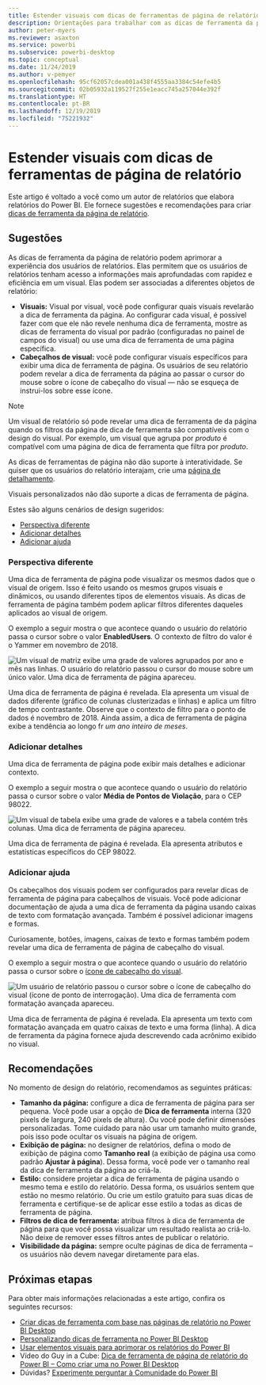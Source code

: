 ```yaml
---
title: Estender visuais com dicas de ferramentas de página de relatório
description: Orientações para trabalhar com as dicas de ferramenta da página de relatório.
author: peter-myers
ms.reviewer: asaxton
ms.service: powerbi
ms.subservice: powerbi-desktop
ms.topic: conceptual
ms.date: 11/24/2019
ms.author: v-pemyer
ms.openlocfilehash: 95cf62057cdea001a438f4555aa3384c54efe4b5
ms.sourcegitcommit: 02b05932a119527f255e1eacc745a257044e392f
ms.translationtype: HT
ms.contentlocale: pt-BR
ms.lasthandoff: 12/19/2019
ms.locfileid: "75221932"
---
```

# <a name="extending-visuals-with-report-page-tooltips"></a>Estender visuais com dicas de ferramentas de página de relatório

Este artigo é voltado a você como um autor de relatórios que elabora relatórios do Power BI. Ele fornece sugestões e recomendações para criar [dicas de ferramenta da página de relatório](../desktop-tooltips.md).

## <a name="suggestions"></a>Sugestões

As dicas de ferramenta da página de relatório podem aprimorar a experiência dos usuários de relatórios. Elas permitem que os usuários de relatórios tenham acesso a informações mais aprofundadas com rapidez e eficiência em um visual. Elas podem ser associadas a diferentes objetos de relatório:

- **Visuais:** Visual por visual, você pode configurar quais visuais revelarão a dica de ferramenta da página. Ao configurar cada visual, é possível fazer com que ele não revele nenhuma dica de ferramenta, mostre as dicas de ferramenta do visual por padrão (configuradas no painel de campos do visual) ou use uma dica de ferramenta de uma página específica.
- **Cabeçalhos de visual:** você pode configurar visuais específicos para exibir uma dica de ferramenta de página. Os usuários de seu relatório podem revelar a dica de ferramenta da página ao passar o cursor do mouse sobre o ícone de cabeçalho do visual — não se esqueça de instrui-los sobre esse ícone.

> [!NOTE]
> Um visual de relatório só pode revelar uma dica de ferramenta de da página quando os filtros da página de dica de ferramenta são compatíveis com o design do visual. Por exemplo, um visual que agrupa por _produto_ é compatível com uma página de dica de ferramenta que filtra por _produto_.
>
> As dicas de ferramentas de página não dão suporte à interatividade. Se quiser que os usuários do relatório interajam, crie uma [página de detalhamento](../desktop-drillthrough.md).
>
> Visuais personalizados não dão suporte a dicas de ferramenta de página.

Estes são alguns cenários de design sugeridos:

- [Perspectiva diferente](#different-perspective)
- [Adicionar detalhes](#add-detail)
- [Adicionar ajuda](#add-help)

### <a name="different-perspective"></a>Perspectiva diferente

Uma dica de ferramenta de página pode visualizar os mesmos dados que o visual de origem. Isso é feito usando os mesmos grupos visuais e dinâmicos, ou usando diferentes tipos de elementos visuais. As dicas de ferramenta de página também podem aplicar filtros diferentes daqueles aplicados ao visual de origem.

O exemplo a seguir mostra o que acontece quando o usuário do relatório passa o cursor sobre o valor **EnabledUsers**. O contexto de filtro do valor é o Yammer em novembro de 2018.

![Um visual de matriz exibe uma grade de valores agrupados por ano e mês nas linhas. O usuário do relatório passou o cursor do mouse sobre um único valor. Uma dica de ferramenta de página apareceu.](media/report-page-tooltips/suggestion-different-perspective.png)

Uma dica de ferramenta de página é revelada. Ela apresenta um visual de dados diferente (gráfico de colunas clusterizadas e linhas) e aplica um filtro de tempo contrastante. Observe que o contexto de filtro para o ponto de dados é novembro de 2018. Ainda assim, a dica de ferramenta de página exibe a tendência ao longo fr _um ano inteiro de meses_.

### <a name="add-detail"></a>Adicionar detalhes

Uma dica de ferramenta de página pode exibir mais detalhes e adicionar contexto.

O exemplo a seguir mostra o que acontece quando o usuário do relatório passa o cursor sobre o valor **Média de Pontos de Violação**, para o CEP 98022.

![Um visual de tabela exibe uma grade de valores e a tabela contém três colunas. Uma dica de ferramenta de página apareceu.](media/report-page-tooltips/suggestion-add-details.png)

Uma dica de ferramenta de página é revelada. Ela apresenta atributos e estatísticas específicos do CEP 98022.

### <a name="add-help"></a>Adicionar ajuda

Os cabeçalhos dos visuais podem ser configurados para revelar dicas de ferramenta de página para cabeçalhos de visuais. Você pode adicionar documentação de ajuda a uma dica de ferramenta da página usando caixas de texto com formatação avançada. Também é possível adicionar imagens e formas.

Curiosamente, botões, imagens, caixas de texto e formas também podem revelar uma dica de ferramenta de página de cabeçalho do visual.

O exemplo a seguir mostra o que acontece quando o usuário do relatório passa o cursor sobre o [ícone de cabeçalho do visual](../desktop-visual-elements-for-reports.md).

![Um usuário de relatório passou o cursor sobre o ícone de cabeçalho do visual (ícone de ponto de interrogação). Uma dica de ferramenta com formatação avançada apareceu.](media/report-page-tooltips/suggestion-add-help.png)

Uma dica de ferramenta de página é revelada. Ela apresenta um texto com formatação avançada em quatro caixas de texto e uma forma (linha). A dica de ferramenta da página fornece ajuda descrevendo cada acrônimo exibido no visual.

## <a name="recommendations"></a>Recomendações

No momento de design do relatório, recomendamos as seguintes práticas:

- **Tamanho da página:** configure a dica de ferramenta de página para ser pequena. Você pode usar a opção de **Dica de ferramenta** interna (320 pixels de largura, 240 pixels de altura). Ou você pode definir dimensões personalizadas. Tome cuidado para não usar um tamanho muito grande, pois isso pode ocultar os visuais na página de origem.
- **Exibição de página:** no designer de relatórios, defina o modo de exibição de página como **Tamanho real** (a exibição de página usa como padrão **Ajustar à página**). Dessa forma, você pode ver o tamanho real da dica de ferramenta da página ao criá-la.
- **Estilo:** considere projetar a dica de ferramenta de página usando o mesmo tema e estilo do relatório. Dessa forma, os usuários sentem que estão no mesmo relatório. Ou crie um estilo gratuito para suas dicas de ferramenta e certifique-se de aplicar esse estilo a todas as dicas de ferramenta de página.
- **Filtros de dica de ferramenta:** atribua filtros à dica de ferramenta de página para que você possa visualizar um resultado realista ao criá-lo. Não deixe de remover esses filtros antes de publicar o relatório.
- **Visibilidade da página:** sempre oculte páginas de dica de ferramenta – os usuários não devem navegar diretamente para elas.

## <a name="next-steps"></a>Próximas etapas

Para obter mais informações relacionadas a este artigo, confira os seguintes recursos:

- [Criar dicas de ferramenta com base nas páginas de relatório no Power BI Desktop](../desktop-tooltips.md)
- [Personalizando dicas de ferramenta no Power BI Desktop](../desktop-custom-tooltips.md)
- [Usar elementos visuais para aprimorar os relatórios do Power BI](../desktop-visual-elements-for-reports.md)
- Vídeo do Guy in a Cube: [Dica de ferramenta de página de relatório do Power BI – Como criar uma no Power BI Desktop](https://www.youtube.com/watch?v=URTA7JZsAtw)
- Dúvidas? [Experimente perguntar à Comunidade do Power BI](https://community.powerbi.com/)
